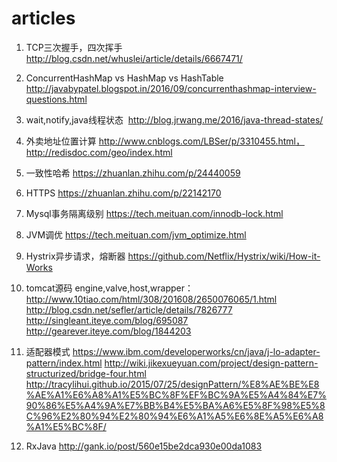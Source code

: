 # articles

1. TCP三次握手，四次挥手
  http://blog.csdn.net/whuslei/article/details/6667471/
2. ConcurrentHashMap vs HashMap vs HashTable
  http://javabypatel.blogspot.in/2016/09/concurrenthashmap-interview-questions.html
3. wait,notify,java线程状态
  http://blog.jrwang.me/2016/java-thread-states/
4. 外卖地址位置计算
  http://www.cnblogs.com/LBSer/p/3310455.html， http://redisdoc.com/geo/index.html
5. 一致性哈希
  https://zhuanlan.zhihu.com/p/24440059
6. HTTPS
  https://zhuanlan.zhihu.com/p/22142170
7. Mysql事务隔离级别
  https://tech.meituan.com/innodb-lock.html
8. JVM调优
  https://tech.meituan.com/jvm_optimize.html
9. Hystrix异步请求，熔断器
  https://github.com/Netflix/Hystrix/wiki/How-it-Works
 
10. tomcat源码 engine,valve,host,wrapper： 
  http://www.10tiao.com/html/308/201608/2650076065/1.html
  http://blog.csdn.net/sefler/article/details/7826777
  http://singleant.iteye.com/blog/695087
  http://gearever.iteye.com/blog/1844203

11. 适配器模式
  https://www.ibm.com/developerworks/cn/java/j-lo-adapter-pattern/index.html
  http://wiki.jikexueyuan.com/project/design-pattern-structurized/bridge-four.html
  http://tracylihui.github.io/2015/07/25/designPattern/%E8%AE%BE%E8%AE%A1%E6%A8%A1%E5%BC%8F%EF%BC%9A%E5%A4%84%E7%90%86%E5%A4%9A%E7%BB%B4%E5%BA%A6%E5%8F%98%E5%8C%96%E2%80%94%E2%80%94%E6%A1%A5%E6%8E%A5%E6%A8%A1%E5%BC%8F/

12. RxJava
  http://gank.io/post/560e15be2dca930e00da1083
